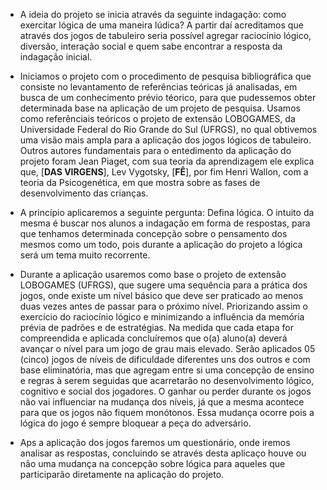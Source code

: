 - A ideia do projeto se inicia através da seguinte indagação: como exercitar lógica de uma maneira lúdica? A partir daí acreditamos que através dos jogos de tabuleiro seria possível agregar raciocínio lógico, diversão, interação social e quem sabe encontrar a resposta da indagação inicial.

- Iniciamos o projeto com o procedimento de pesquisa bibliográfica que consiste no levantamento de referências teóricas já analisadas, em busca de um conhecimento prévio téorico, para que pudessemos obter determinada base na aplicação de um projeto de pesquisa. Usamos como referênciais teóricos o projeto de extensão LOBOGAMES, da Universidade Federal do Rio Grande do Sul (UFRGS), no qual obtivemos uma visão mais ampla para a aplicação dos jogos lógicos de tabuleiro. Outros autores fundamentais para o entedimento da aplicação do projeto foram Jean Piaget, com sua teoria da aprendizagem ele explica que, [**DAS VIRGENS**], Lev Vygotsky, [**FÊ**], por fim Henri Wallon, com a teoria da Psicogenética, em que mostra sobre as fases de desenvolvimento das crianças.

- A princípio aplicaremos a seguinte pergunta: Defina lógica. O intuito da mesma é buscar nos alunos a indagação em forma de respostas, para que tenhamos determinada concepção sobre o pensamento dos mesmos como um todo, pois durante a aplicação do projeto a lógica será um tema muito recorrente. 

- Durante a aplicação usaremos como base o projeto de extensão LOBOGAMES (UFRGS), que sugere uma sequência para a prática dos jogos, onde existe um nível básico que deve ser praticado ao menos duas vezes antes de passar para o próximo nível. Priorizando assim o exercício do raciocínio lógico e minimizando a influência da memória prévia de padrões e de estratégias. Na medida que cada etapa for compreendida e aplicada concluíremos que o(a) aluno(a) deverá avançar o nível para um jogo de grau mais elevado. Serão aplicados 05 (cinco) jogos de níveis de dificuldade diferentes uns dos outros e com base eliminatória, mas que agregam entre si uma concepção de ensino e regras à serem seguidas que acarretarão no desenvolvimento lógico, cognitivo e social dos jogadores. O ganhar ou perder durante os jogos não vai influenciar na mudança dos níveis, já que a mesma acontece para que os jogos não fiquem monótonos. Essa mudança ocorre pois a lógica do jogo é sempre bloquear a peça do adversário.

- Aps a aplicação dos jogos faremos um questionário, onde iremos analisar as respostas, concluindo se através desta aplicaço houve ou não uma mudança na concepção sobre lógica para aqueles que participarão diretamente na aplicação do projeto.
